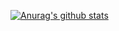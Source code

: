 [![Anurag's github stats](https://github-readme-stats.vercel.app/api?username=telmotrooper)](https://github.com/anuraghazra/github-readme-stats)
